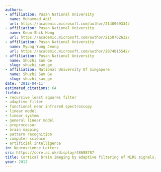 ```yaml
---
authors:
- affiliation: Pusan National University
  name: Muhammad Aqil
  url: https://academic.microsoft.com/author/2140969334/
- affiliation: Pusan National University
  name: Keum-Shik Hong
  url: https://academic.microsoft.com/author/2150762632/
- affiliation: Pusan National University
  name: Myung-Yung Jeong
  url: https://academic.microsoft.com/author/2074815542/
- affiliation: Pusan National University
  name: Shuzhi Sam Ge
  slug: shuzhi_sam_ge
- affiliation: National University Of Singapore
  name: Shuzhi Sam Ge
  slug: shuzhi_sam_ge
date: '2012-04-11'
estimated_citations: 64
fields:
- recursive least squares filter
- adaptive filter
- functional near infrared spectroscopy
- linear model
- linear system
- general linear model
- preprocessor
- brain mapping
- pattern recognition
- computer science
- artificial intelligence
in: Neuroscience Letters
src: https://core.ac.uk/display/48688787
title: Cortical brain imaging by adaptive filtering of NIRS signals.
year: 2012
---
```

